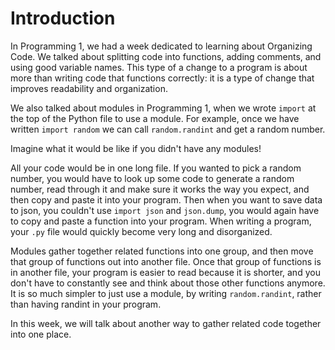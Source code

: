 
# Introduction

In Programming 1, we had a week dedicated to learning about Organizing Code. We talked about splitting code into functions, adding comments, and using good variable names. This type of a change to a program is about more than writing code that functions correctly: it is a type of change that improves readability and organization. 

We also talked about modules in Programming 1, when we wrote `import` at the top of the Python file to use a module. For example, once we have written `import random` we can call `random.randint` and get a random number.

Imagine what it would be like if you didn't have any modules!

All your code would be in one long file. If you wanted to pick a random number, you would have to look up some code to generate a random number, read through it and make sure it works the way you expect, and then copy and paste it into your program. Then when you want to save data to json, you couldn't use `import json` and `json.dump`, you would again have to copy and paste a function into your program. When writing a program, your `.py` file would quickly become very long and disorganized.

Modules gather together related functions into one group, and then move that group of functions out into another file. Once that group of functions is in another file, your program is easier to read because it is shorter, and you don't have to constantly see and think about those other functions anymore. It is so much simpler to just use a module, by writing `random.randint`, rather than having randint in your program.

In this week, we will talk about another way to gather related code together into one place.

